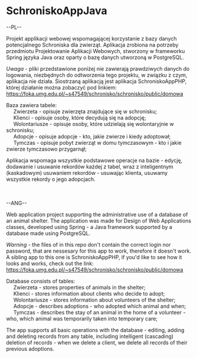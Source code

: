 # SchroniskoAppJava
--PL--

Projekt applikacji webowej wspomagającej korzystanie z bazy danych potencjalnego Schroniska dla zwierząt. Aplikacja zrobiona na potrzeby przedmiotu Projektowanie Aplikacji Webowych, stworzony w frameworku Spring języka Java oraz oparty o bazę danych utworzoną w PostgreSQL.

*Uwaga* - pliki przedstawione poniżej nie zawierają prawdziwych danych do logowania, niezbędnych do odtworzenia tego projektu, w związku z czym, aplikacja nie działa. Siostrzaną aplikacją jest aplikacja SchroniskoAppPHP, której działanie można zobaczyć pod linkiem: https://foka.umg.edu.pl/~s47549/schronisko/schronisko/public/domowa

Baza zawiera tabele:</br>
&nbsp;&nbsp;&nbsp;&nbsp;  Zwierzeta - opisuje zwierzęta znajdujące się w schronisku;</br>
&nbsp;&nbsp;&nbsp;&nbsp;  Klienci - opisuje osoby, które decydują się na adopcję;</br>
&nbsp;&nbsp;&nbsp;&nbsp;  Wolontariusze - opisuje osoby, które udzielają się wolontaryjnie w schronisku;</br>
&nbsp;&nbsp;&nbsp;&nbsp;  Adopcje - opisuje adopcje - kto, jakie zwierze i kiedy adoptował;</br>
&nbsp;&nbsp;&nbsp;&nbsp;  Tymczas - opisuje pobyt zwierząt w domu tymczasowym - kto i jakie zwierze tymczasowo przygarnął;</br>

Aplikacja wspomaga wszystkie podstawowe operacje na bazie - edycję, dodawanie i usuwanie rekordów każdej z tabel, wraz z inteligentnym (kaskadowym) usuwaniem rekordów - usuwając klienta, usuwamy wszystkie rekordy o jego adopcjach.

</br></br>
--ANG--

Web application project supporting the administrative use of a database of an animal shelter. The application was made for Design of Web Applications classes, developed using Spring - a Java framework supported by a database made using PostgreSQL.

*Warning* - the files of in this repo don't contain the correct login nor password, that are nessesary for this app to work, therefore it doesn't work. A sibling app to this one is SchroniskoAppPHP, if you'd like to see how it looks and works, check out the link: https://foka.umg.edu.pl/~s47549/schronisko/schronisko/public/domowa

Database consists of tables:</br>
&nbsp;&nbsp;&nbsp;&nbsp;  Zwierzeta - stores properties of animals in the shelter;</br>
&nbsp;&nbsp;&nbsp;&nbsp;  Klienci - stores information about clients who decide to adopt;</br>
&nbsp;&nbsp;&nbsp;&nbsp;  Wolontariusze - stores information about volunteers of the shelter;</br>
&nbsp;&nbsp;&nbsp;&nbsp;  Adopcje - describes adoptions - who adopted which animal and when;</br>
&nbsp;&nbsp;&nbsp;&nbsp;  Tymczas - describes the stay of an animal in the home of a volunteer - who, which animal was temporarily taken into temporary care;</br>

The app supports all basic operations with the database - editing, adding and deleting records from any table, including intelligent (cascading) deletion of records - when we delete a client, we delete all records of their previous adoptions.
